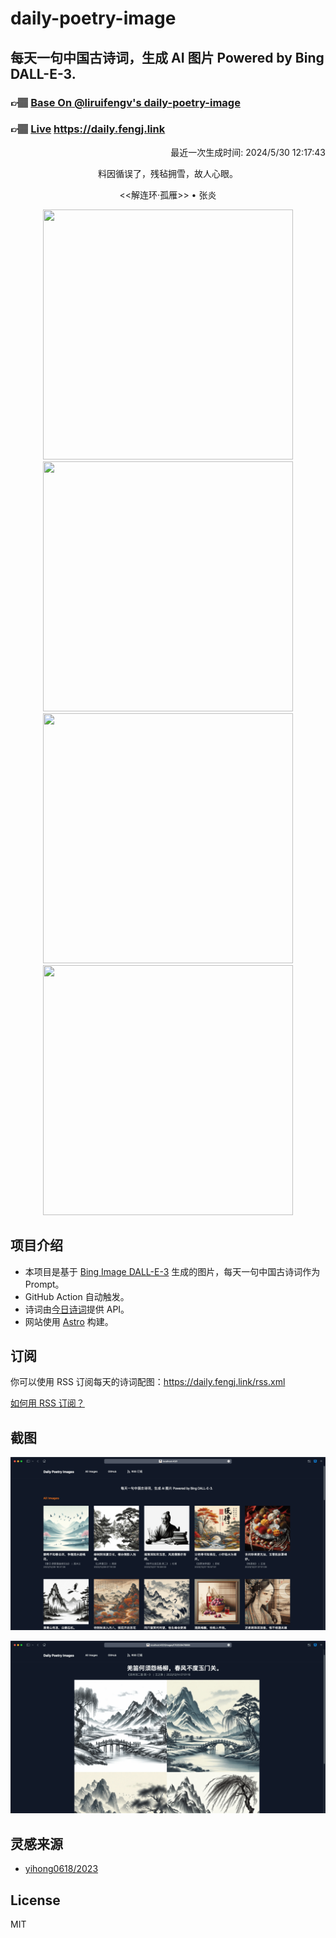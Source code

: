 
# daily-poetry-image

## 每天一句中国古诗词，生成 AI 图片 Powered by Bing DALL-E-3.

### 👉🏽 [Base On @liruifengv's daily-poetry-image](https://github.com/liruifengv/daily-poetry-image)

### 👉🏽 [Live](https://daily.fengj.link) https://daily.fengj.link

<p align="right">
  最近一次生成时间: 2024/5/30 12:17:43
</p>
<p align="center">
料因循误了，残毡拥雪，故人心眼。
</p>
<p align="center">
<<解连环·孤雁>> • 张炎
</p>
<p align="center">
<img src="https://tse1.mm.bing.net/th/id/OIG1.SMenp2F8lZWTjEdTj2yR" height="400" width="400" />
<img src="https://tse4.mm.bing.net/th/id/OIG1.gLCsjANKM4E6qUf8Bor9" height="400" width="400" />
<img src="https://tse2.mm.bing.net/th/id/OIG1.9aRh.MhfHoxlamhOI63z" height="400" width="400" />
<img src="https://tse4.mm.bing.net/th/id/OIG1.mg00YKbbtu9DSuLPURTT" height="400" width="400" />
</p>

## 项目介绍

-   本项目是基于 [Bing Image DALL-E-3](https://www.bing.com/images/create) 生成的图片，每天一句中国古诗词作为 Prompt。
-   GitHub Action 自动触发。
-   诗词由[今日诗词](https://www.jinrishici.com/)提供 API。
-   网站使用 [Astro](https://astro.build) 构建。

## 订阅

你可以使用 RSS 订阅每天的诗词配图：https://daily.fengj.link/rss.xml

[如何用 RSS 订阅？](https://zhuanlan.zhihu.com/p/55026716)

## 截图

![图片列表](./screenshots/Snipaste_2023-12-28_21-00-26.png)

![图片详情](./screenshots/Snipaste_2023-12-28_21-00-53.png)

## 灵感来源

-   [yihong0618/2023](https://github.com/yihong0618/2023)

## License

MIT
